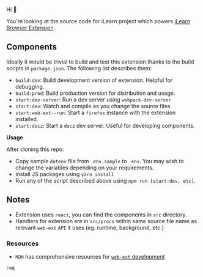 Hi 🖖

You're looking at the source code for iLearn project which powers [iLearn Browser Extension](https://ilearn.cri-paris.org).

## Components

Ideally it would be trivial to build and test this extension thanks to the build
scripts in `package.json`. The following list describes them:

- `build:dev`: Build development version of extension. Helpful for debugging.
- `build:prod`: Build production version for distribution and usage.
- `start:dev-server`: Run a dev server using `webpack-dev-server`
- `start:dev`: Watch and compile as you change the source files.
- `start:web-ext--run`: Start a `firefox` instance with the extension installed.
- `start:docz`: Start a `docz` dev server. Useful for developing components.

**Usage**

After cloning this repo:

- Copy sample `dotenv` file from `.env.sample` to `.env`. You may wish to change
  the variables depending on your requirements.
- Install JS packages using `yarn install`
- Run any of the script described above using `npm run [start:dev, etc]`.

## Notes

- Extension uses `react`, you can find the components in `src` directory.
- Handlers for extension are in `src/procs` within same source file name
  as relevant `web-ext` `API` it uses (eg. runtime, background, etc.)

### Resources
- `MDN` has comprehensive resources for [`web-ext` development](https://developer.mozilla.org/en-US/docs/Mozilla/Add-ons/WebExtensions)


`:wq`
